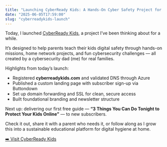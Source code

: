 ```yaml
---
title: "Launching CyberReady Kids: A Hands-On Cyber Safety Project for Families"
date: "2025-06-05T17:59:00"
slug: "cyberreadykids-launch"
---
```


<p>Today, I launched <a href="https://www.cyberreadykids.com" target="_blank">CyberReady Kids</a>, a project I’ve been thinking about for a while.</p>

<p>It’s designed to help parents teach their kids digital safety through hands-on missions, home network projects, and fun cybersecurity challenges — all created by a cybersecurity dad (me) for real families.</p>

<p>Highlights from today’s launch:</p>
<ul>
  <li>Registered <strong>cyberreadykids.com</strong> and validated DNS through Azure</li>
  <li>Published a custom landing page with subscriber sign-up via Buttondown</li>
  <li>Set up domain forwarding and SSL for clean, secure access</li>
  <li>Built foundational branding and newsletter structure</li>
</ul>

<p>Next up: delivering our first free guide — <strong>“3 Things You Can Do Tonight to Protect Your Kids Online”</strong> — to new subscribers.</p>

<p>Check it out, share it with a parent who needs it, or follow along as I grow this into a sustainable educational platform for digital hygiene at home.</p>

<p><a href="https://www.cyberreadykids.com" target="_blank">➡️ Visit CyberReady Kids</a></p>
